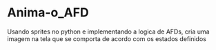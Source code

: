 # Anima-o_AFD
Usando sprites no python e implementando a logica de AFDs, cria uma imagem na tela que se comporta de acordo com os estados definidos
